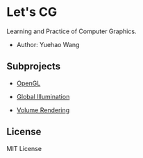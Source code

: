 # Let's CG

Learning and Practice of Computer Graphics.

- Author: Yuehao Wang

## Subprojects

- [OpenGL](https://github.com/yuehaowang/lets_CG/tree/master/OpenGL)

- [Global Illumination](https://github.com/yuehaowang/lets_CG/tree/master/global_illumination)

- [Volume Rendering](https://github.com/yuehaowang/lets_CG/tree/master/volume_rendering)


## License

MIT License